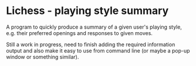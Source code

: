 # Lichess - playing style summary
A program to quickly produce a summary of a given user's playing style, e.g. their preferred openings and responses to given moves.

Still a work in progress, need to finish adding the required information output and also make it easy to use from command line (or maybe a pop-up window or something similar).